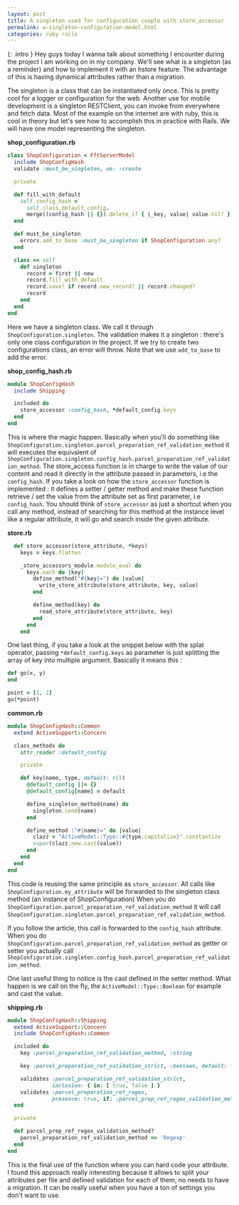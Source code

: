 ```yaml
---
layout: post
title: A singleton used for configuration couple with store_accessor
permalink: a-singleton-configuration-model.html
categories: ruby rails
---
```


{: .intro }
Hey guys today I wanna talk about something I encounter during the project I am working on in my company. We'll see what is a singleton (as a reminder) and how to implement it with an hstore feature.
The advantage of this is having dynamical attributes rather than a migration.

The singleton is a class that can be instantiated only once. This is pretty cool for a logger or configuration for the web. Another use for mobile development is a singleton RESTClient, you can invoke from everywhere and fetch data. Most of the example on the internet are with ruby, this is cool in theory but let's see how to accomplish this in practice with Rails. We will have one model representing the singleton.

__shop_configuration.rb__
```rb
class ShopConfiguration < FftServerModel
  include ShopConfigHash
  validate :must_be_singleton, on: :create

  private

  def fill_with_default
    self.config_hash =
      self.class.default_config.
      merge((config_hash || {}).delete_if { |_key, value| value.nil? })
  end

  def must_be_singleton
    errors.add_to_base :must_be_singleton if ShopConfiguration.any?
  end

  class << self
    def singleton
      record = first || new
      record.fill_with_default
      record.save! if record.new_record? || record.changed?
      record
    end
  end
end
```

Here we have a singleton class. We call it through `ShopConfiguration.singleton`. The validation makes it a singleton : there's only one class configuration in the project. If we try to create two configurations class, an error will throw. Note that we use `add_to_base` to add the error.

__shop_config_hash.rb__
```rb
module ShopConfigHash
  include Shipping

  included do
    store_accessor :config_hash, *default_config.keys
  end
end
```

This is where the magic happen. Basically when you'll do something like `ShopConfiguration.singleton.parcel_preparation_ref_validation_method` it will executes the equivalent of `ShopConfiguration.singleton.config_hash.parcel_preparation_ref_validation_method`. The store_access function is in charge to write the value of our content and read it directly in the attribute passed in parameters, i.e the `config_hash`. If you take a look on how the `store_accessor` function is implemented : it defines a setter / getter method and make these function retrieve / set the value from the attribute set as first parameter, i.e `config_hash`. You should think of `store_accessor` as just a shortcut when you call any method, instead of searching for this method at the instance level like a regular attribute, it will go and search inside the given attribute.

__store.rb__
```rb
  def store_accessor(store_attribute, *keys)
    keys = keys.flatten

    _store_accessors_module.module_eval do
      keys.each do |key|
        define_method("#{key}=") do |value|
          write_store_attribute(store_attribute, key, value)
        end

        define_method(key) do
          read_store_attribute(store_attribute, key)
        end
      end
    end
```

One last thing, if you take a look at the snippet below with the splat operator, passing `*default_config.keys` as parameter is just splitting the array of key into multiple argument. Basically it means this :

```rb
def go(x, y)
end

point = [1, 2]
go(*point)
```

__common.rb__
```rb
module ShopConfigHash::Common
  extend ActiveSupport::Concern

  class_methods do
    attr_reader :default_config

    private

    def key(name, type, default: nil)
      @default_config ||= {}
      @default_config[name] = default

      define_singleton_method(name) do
        singleton.send(name)
      end

      define_method :"#{name}=" do |value|
        clazz = "ActiveModel::Type::#{type.capitalize}".constantize
        super(clazz.new.cast(value))
      end
    end
  end
end
```

This code is reusing the same principle as `store_accessor`. All calls like `ShopConfiguration.my_attribute` will be forwarded to the singleton class method (an instance of ShopConfiguration)
When you do `ShopConfiguration.parcel_preparation_ref_validation_method` it will call `ShopConfiguration.singleton.parcel_preparation_ref_validation_method`. 


If you follow the article, this call is forwarded to the `config_hash` attribute. When you do `ShopConfiguration.parcel_preparation_ref_validation_method` as getter or setter you actually call
`ShopConfiguration.singleton.config_hash.parcel_preparation_ref_validation_method`.

One last useful thing to notice is the cast defined in the setter method. What happen is we call on the fly, the `ActiveModel::Type::Boolean` for example and cast the value. 

__shipping.rb__
```rb
module ShopConfigHash::Shipping
  extend ActiveSupport::Concern
  include ShopConfigHash::Common

  included do
    key :parcel_preparation_ref_validation_method, :string

    key :parcel_preparation_ref_validation_strict, :boolean, default: false

    validates :parcel_preparation_ref_validation_strict,
              inclusion: { in: [ true, false ] }
    validates :parcel_preparation_ref_regex,
              presence: true, if: :parcel_prep_ref_regex_validation_method?    
  end

  private

  def parcel_prep_ref_regex_validation_method?
    parcel_preparation_ref_validation_method == 'Regexp'
  end
end
```

This is the final use of the function where you can hard code your attribute. I found this approach really interesting because it allows to split your attributes per file and defined validation for each of them, no needs to have a migration. It can be really useful when you have a ton of settings you don't want to use.
